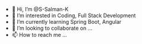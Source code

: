- 👋 Hi, I’m @S-Salman-K
- 👀 I’m interested in Coding, Full Stack Development
- 🌱 I’m currently learning Spring Boot, Angular
- 💞️ I’m looking to collaborate on ...
- 📫 How to reach me ...

<!---
S-Salman-K/S-Salman-K is a ✨ special ✨ repository because its `README.md` (this file) appears on your GitHub profile.
You can click the Preview link to take a look at your changes.
--->

